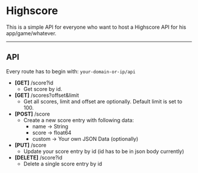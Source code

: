 # Highscore

This is a simple API for everyone who want to host a Highscore API for his app/game/whatever.

---

## API

Every route has to begin with: `your-domain-or-ip/api`

- **[GET]** /score?id
  - Get score by id.
- **[GET]** /scores?offset&limit
  - Get all scores, limit and offset are optionally. Default limit is set to 100.
- **[POST]** /score
  - Create a new score entry with following data:
    - name   -> String
    - score  -> float64
    - custom -> Your own JSON Data (optionally)
- **[PUT]** /score
  - Update your score entry by id (id has to be in json body currently)
- **[DELETE]** /score?id
  - Delete a single score entry by id
